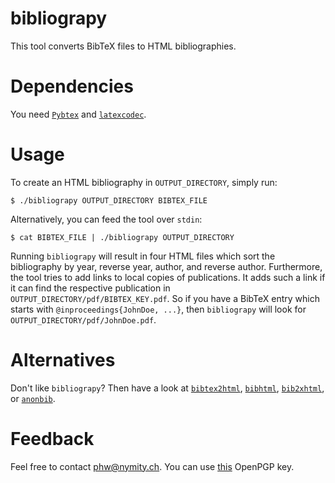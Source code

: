 bibliograpy
===========

This tool converts BibTeX files to HTML bibliographies.

Dependencies
============

You need [`Pybtex`](http://pybtex.sourceforge.net/) and
[`latexcodec`](https://github.com/mcmtroffaes/latexcodec).

Usage
=====

To create an HTML bibliography in `OUTPUT_DIRECTORY`, simply run:

    $ ./bibliograpy OUTPUT_DIRECTORY BIBTEX_FILE

Alternatively, you can feed the tool over `stdin`:

    $ cat BIBTEX_FILE | ./bibliograpy OUTPUT_DIRECTORY

Running `bibliograpy` will result in four HTML files which sort the
bibliography by year, reverse year, author, and reverse author.  Furthermore,
the tool tries to add links to local copies of publications.  It adds such a
link if it can find the respective publication in
`OUTPUT_DIRECTORY/pdf/BIBTEX_KEY.pdf`.  So if you have a BibTeX entry which
starts with `@inproceedings{JohnDoe, ...}`, then `bibliograpy` will look for
`OUTPUT_DIRECTORY/pdf/JohnDoe.pdf`.

Alternatives
============
Don't like `bibliograpy`?  Then have a look at
[`bibtex2html`](https://www.lri.fr/~filliatr/bibtex2html/),
[`bibhtml`](http://nxg.me.uk/dist/bibhtml/),
[`bib2xhtml`](http://www.spinellis.gr/sw/textproc/bib2xhtml/), or
[`anonbib`](https://gitweb.torproject.org/anonbib.git).

Feedback
========
Feel free to contact <phw@nymity.ch>.  You can use
[this](http://www.cs.kau.se/philwint/gpg/openpgp.html) OpenPGP key.
